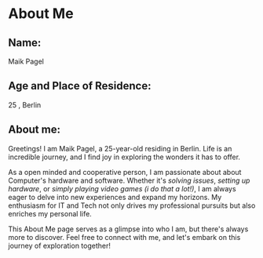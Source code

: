 # About Me

## Name:

Maik Pagel

## Age and Place of Residence:

25 , Berlin

## About me:

Greetings! I am Maik Pagel, a 25-year-old residing in Berlin. Life is an incredible journey, and I find joy in exploring the wonders it has to offer.

As a open minded and cooperative person, I am passionate about about Computer's hardware and software. Whether it's *solving issues*, *setting up hardware*, or *simply playing video games (i do that a lot!)*, I am always eager to delve into new experiences and expand my horizons. My enthusiasm for IT and Tech not only drives my professional pursuits but also enriches my personal life.

This About Me page serves as a glimpse into who I am, but there's always more to discover. Feel free to connect with me, and let's embark on this journey of exploration together!
